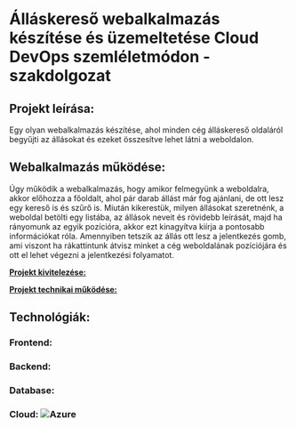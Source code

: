 # Álláskereső webalkalmazás készítése és üzemeltetése Cloud DevOps szemléletmódon - **szakdolgozat**


## Projekt leírása: 
Egy olyan webalkalmazás készítése, ahol minden cég álláskereső oldaláról begyűjti az állásokat és ezeket összesítve lehet látni a weboldalon.


## Webalkalmazás működése:
Úgy működik a webalkalmazás, hogy amikor felmegyünk a weboldalra, akkor előhozza a főoldalt, ahol pár darab állást már fog ajánlani, de ott lesz egy kereső is és szűrő is.
Miután kikerestük, milyen állásokat szeretnénk, a weboldal betölti egy listába, az állások neveit és rövidebb leírását, majd ha rányomunk az egyik pozícióra, akkor ezt kinagyítva kiírja a pontosabb információkat róla.
Amennyiben tetszik az állás ott lesz a jelentkezés gomb, ami viszont ha rákattintunk átvisz minket a cég weboldalának pozíciójára és ott el lehet végezni a jelentkezési folyamatot.

<strong><u>Projekt kivitelezése:</u></strong>


<strong><u>Projekt technikai működése:</u></strong>




## Technológiák:
### Frontend: 
### Backend:  
### Database: 
### Cloud: ![Azure](https://img.shields.io/badge/azure-%230072C6.svg?style=for-the-badge&logo=microsoftazure&logoColor=white)


